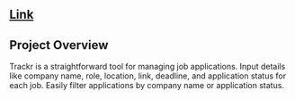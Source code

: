 ## [Link](https://mytrackr-23a28849caa7.herokuapp.com/home/)

## Project Overview
Trackr is a straightforward tool for managing job applications. Input details like company name, role, location, link, deadline, and application status for each job. Easily filter applications by company name or application status.
